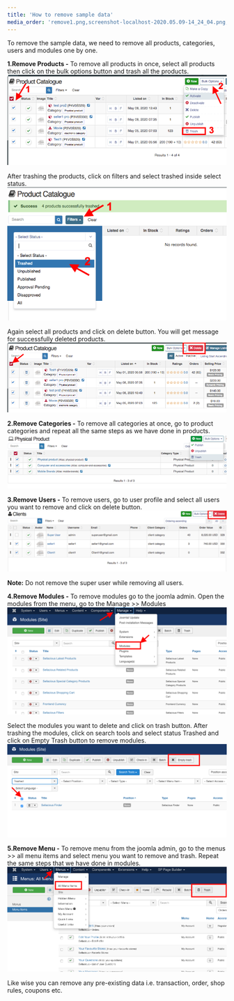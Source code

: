 ```yaml
---
title: 'How to remove sample data'
media_order: 'remove1.png,screenshot-localhost-2020.05.09-14_24_04.png,delete.png,categories.png,user.png,modules1.png,modules.png,sdc.png,menu.png'
---
```


To remove the sample data, we need to remove all products, categories, users and modules one by one. 

**1.Remove Products -** To remove all products in once, select all products then click on the bulk options button and trash all the products. 
![](remove1.png)

After trashing the products, click on filters and select trashed inside select status. 
![](screenshot-localhost-2020.05.09-14_24_04.png)

Again select all products and click on delete button. You will get message for successfully deleted products. 
![](delete.png)

**2.Remove Categories -** To remove all categories at once, go to product categories and repeat all the same steps as we have done in products.
![](categories.png)

**3.Remove Users -** To remove users, go to user profile and select all users you want to remove and click on delete button.
![](sdc.png)

**Note:** Do not remove the super user while removing all users.

**4.Remove Modules -** To remove modules go to the joomla admin. Open the modules from the menu, go to the Manage >> Modules 
![](modules1.png)

Select the modules you want to delete and click on trash button. After trashing the modules, click on search tools and select status Trashed and click on Empty Trash button to remove modules.
![](modules.png)

**5.Remove Menu -** To remove menu from the joomla admin, go to the menus >> all menu items and select menu you want to remove and trash. Repeat the same steps that we have done in modules.
![](menu.png)

Like wise you can remove any pre-existing data i.e. transaction, order, shop rules, coupons etc.

